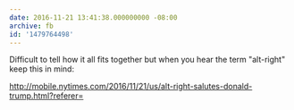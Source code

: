 ```yaml
---
date: 2016-11-21 13:41:38.000000000 -08:00
archive: fb
id: '1479764498'
---
```


Difficult to tell how it all fits together but when you hear the term "alt-right" keep this in mind:

http://mobile.nytimes.com/2016/11/21/us/alt-right-salutes-donald-trump.html?referer=
